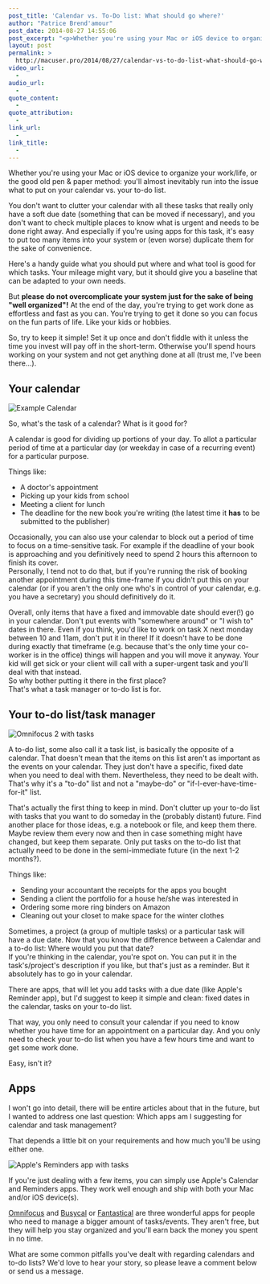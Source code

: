 ```yaml
---
post_title: 'Calendar vs. To-Do list: What should go where?'
author: "Patrice Brend'amour"
post_date: 2014-08-27 14:55:06
post_excerpt: "<p>Whether you're using your Mac or iOS device to organize your work/life, or the good old pen &amp; paper method: you'll almost inevitably run into the issue what to put on your calendar vs. your to-do list.&nbsp;</p>"
layout: post
permalink: >
  http://macuser.pro/2014/08/27/calendar-vs-to-do-list-what-should-go-where/
video_url:
  - 
audio_url:
  - 
quote_content:
  - 
quote_attribution:
  - 
link_url:
  - 
link_title:
  - 
---
```




Whether you're using your Mac or iOS device to organize your work/life, or the good old pen &amp; paper method: you'll almost inevitably run into the issue what to put on your calendar vs. your to-do list. 

You don't want to clutter your calendar with all these tasks that really only have a soft due date (something that can be moved if necessary), and you don't want to check multiple places to know what is urgent and needs to be done right away. And especially if you're using apps for this task, it's easy to put too many items into your system or (even worse) duplicate them for the sake of convenience. 

Here's a handy guide what you should put where and what tool is good for which tasks. Your mileage might vary, but it should give you a baseline that can be adapted to your own needs. 

But **please do not overcomplicate your system just for the sake of being "well organized"!** At the end of the day, you're trying to get work done as effortless and fast as you can. You're trying to get it done so you can focus on the fun parts of life. Like your kids or hobbies.

So, try to keep it simple! Set it up once and don't fiddle with it unless the time you invest will pay off in the short-term. Otherwise you'll spend hours working on your system and not get anything done at all (trust me, I've been there...).

## Your calendar

![Example Calendar][1]

So, what's the task of a calendar? What is it good for?

A calendar is good for dividing up portions of your day. To allot a particular period of time at a particular day (or weekday in case of a recurring event) for a particular purpose.

Things like:

- A doctor's appointment
- Picking up your kids from school
- Meeting a client for lunch
- The deadline for the new book you're writing (the latest time it **has** to be submitted to the publisher) 

Occasionally, you can also use your calendar to block out a period of time to focus on a time-sensitive task.  For example if the deadline of your book is approaching and you definitively need to spend 2 hours this afternoon to finish its cover.  
Personally, I tend not to do that, but if you're running the risk of booking another appointment during this time-frame if you didn't put this on your calendar (or if you aren't the only one who's in control of your calendar, e.g. you have a secretary) you should definitively do it.

Overall, only items that have a fixed and immovable date should ever(!) go in your calendar. Don't put events with "somewhere around" or "I wish to" dates in there. Even if you think, you'd like to work on task X next monday between 10 and 11am, don't put it in there! If it doesn't have to be done during exactly that timeframe (e.g. because that's the only time your co-worker is in the office) things will happen and you will move it anyway. Your kid will get sick or your client will call with a super-urgent task and you'll deal with that instead.  
So why bother putting it there in the first place?   
That's what a task manager or to-do list is for.

## Your to-do list/task manager
![Omnifocus 2 with tasks][2]

A to-do list, some also call it a task list, is basically the opposite of a calendar. That doesn't mean that the items on this list aren't as important as the events on your calendar. They just don't have a specific, fixed date when you need to deal with them. Nevertheless, they need to be dealt with. That's why it's a "to-do" list and not a "maybe-do" or "if-I-ever-have-time-for-it" list.

That's actually the first thing to keep in mind. Don't clutter up your to-do list with tasks that you want to do someday in the (probably distant) future. Find another place for those ideas, e.g. a notebook or file, and keep them there. Maybe review them every now and then in case something might have changed, but keep them separate. Only put tasks on the to-do list that actually need to be done in the semi-immediate future (in the next 1-2 months?). 

Things like:

- Sending your accountant the receipts for the apps you bought
- Sending a client the portfolio for a house he/she was interested in
- Ordering some more ring binders on Amazon
- Cleaning out your closet to make space for the winter clothes  

Sometimes, a project (a group of multiple tasks) or a particular task will have a due date. Now that you know the difference between a Calendar and a to-do list: Where would you put that date?  
If you're thinking in the calendar, you're spot on. You can put it in the task's/project's description if you like, but that's just as a reminder. But it absolutely has to go in your calendar.

There are apps, that will let you add tasks with a due date (like Apple's Reminder app), but I'd suggest to keep it simple and clean: fixed dates in the calendar, tasks on your to-do list.

That way, you only need to consult your calendar if you need to know whether you have time for an appointment on a particular day. And you only need to check your to-do list when you have a few hours time and want to get some work done.

Easy, isn't it?


## Apps

I won't go into detail, there will be entire articles about that in the future, but I wanted to address one last question: Which apps am I suggesting for calendar and task management?

That depends a little bit on your requirements and how much you'll be using either one.

![Apple's Reminders app with tasks][3]

If you're just dealing with a few items, you can simply use Apple's Calendar and Reminders apps. They work well enough and ship with both your Mac and/or iOS device(s).

[Omnifocus](http://www.omnigroup.com/omnifocus/) and [Busycal](http://www.busymac.com/busycal/) or [Fantastical](https://flexibits.com/fantastical) are three wonderful apps for people who need to manage a bigger amount of tasks/events. They aren't free, but they will help you stay organized and you'll earn back the money you spent in no time.

What are some common pitfalls you've dealt with regarding calendars and to-do lists? We'd love to hear your story, so please leave a comment below or send us a message.

[1]: /wp-content/uploads/2014/08/calendar_sample.png "Calendar with events"
[2]: /wp-content/uploads/2014/08/omnifocus_sample.png "Omnifocus 2 with tasks"
[3]: /wp-content/uploads/2014/08/reminders_sample.png "Apple's Reminders app with tasks"